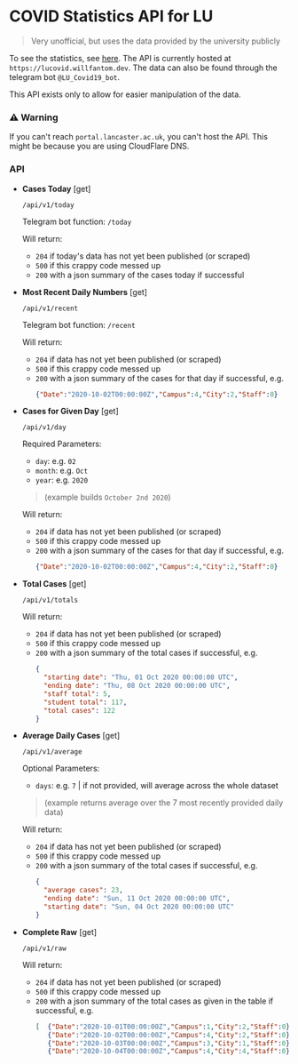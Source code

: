# COVID Statistics API for LU
> Very unofficial, but uses the data provided by the university publicly

To see the statistics, see [here](https://portal.lancaster.ac.uk/intranet/cms/coronavirus/covid-19-statistics). The API is currently hosted at `https://lucovid.willfantom.dev`. The data can also be found through the telegram bot `@LU_Covid19_bot`.

This API exists only to allow for easier manipulation of the data.

### ⚠️ Warning

If you can't reach `portal.lancaster.ac.uk`, you can't host the API. This might be because you are using CloudFlare DNS.

### API

- **Cases Today** [get]

  `/api/v1/today`

  Telegram bot function: `/today`

  Will return:
  - `204` if today's data has not yet been published (or scraped)
  - `500` if this crappy code messed up
  - `200` with a json summary of the cases today if successful

- **Most Recent Daily Numbers** [get]

  `/api/v1/recent`

  Telegram bot function: `/recent`

  Will return:
  - `204` if data has not yet been published (or scraped)
  - `500` if this crappy code messed up
  - `200` with a json summary of the cases for that day if successful, e.g.
      ```json
      {"Date":"2020-10-02T00:00:00Z","Campus":4,"City":2,"Staff":0}
      ```

- **Cases for Given Day** [get]

  `/api/v1/day`

  Required Parameters:
    - `day`: e.g. `02`
    - `month`: e.g. `Oct`
    - `year`: e.g. `2020`
    > (example builds `October 2nd 2020`)

  Will return:
  - `204` if data has not yet been published (or scraped)
  - `500` if this crappy code messed up
  - `200` with a json summary of the cases for that day if successful, e.g.
      ```json
      {"Date":"2020-10-02T00:00:00Z","Campus":4,"City":2,"Staff":0}
      ```

- **Total Cases** [get]

  `/api/v1/totals`

  Will return:
  - `204` if data has not yet been published (or scraped)
  - `500` if this crappy code messed up
  - `200` with a json summary of the total cases if successful, e.g.
      ```json
      {
        "starting date": "Thu, 01 Oct 2020 00:00:00 UTC",
        "ending date": "Thu, 08 Oct 2020 00:00:00 UTC",
        "staff total": 5,
        "student total": 117,
        "total cases": 122
      }
      ```

- **Average Daily Cases** [get]

  `/api/v1/average`

  Optional Parameters:
    - `days`: e.g. `7` | if not provided, will average across the whole dataset
    > (example returns average over the 7 most recently provided daily data)

  Will return:
  - `204` if data has not yet been published (or scraped)
  - `500` if this crappy code messed up
  - `200` with a json summary of the total cases if successful, e.g.
      ```json
      {
        "average cases": 23,
        "ending date": "Sun, 11 Oct 2020 00:00:00 UTC",
        "starting date": "Sun, 04 Oct 2020 00:00:00 UTC"
      }
      ```

- **Complete Raw** [get]

  `/api/v1/raw`

  Will return:
  - `204` if data has not yet been published (or scraped)
  - `500` if this crappy code messed up
  - `200` with a json summary of the total cases as given in the table if successful, e.g.
      ```json
      [  {"Date":"2020-10-01T00:00:00Z","Campus":1,"City":2,"Staff":0},
         {"Date":"2020-10-02T00:00:00Z","Campus":4,"City":2,"Staff":0},
         {"Date":"2020-10-03T00:00:00Z","Campus":3,"City":1,"Staff":0},
         {"Date":"2020-10-04T00:00:00Z","Campus":4,"City":4,"Staff":0}  ]
      ```

